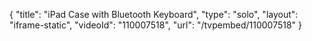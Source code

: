 {
    "title": "iPad Case with Bluetooth Keyboard",
    "type": "solo",
    "layout": "iframe-static",
    "videoId": "110007518",
    "url": "\/tvpembed\/110007518"
}